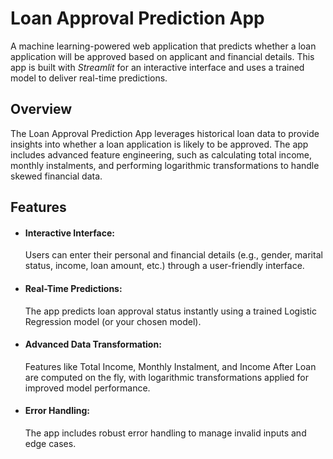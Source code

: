 #  Loan Approval Prediction App
A machine learning-powered web application that predicts whether a loan application will be approved based on applicant and financial details. This app is built with *Streamlit* for an interactive interface and uses a trained model to deliver real-time predictions. 

## Overview

The Loan Approval Prediction App leverages historical loan data to provide insights into whether a loan application is likely to be approved. The app includes advanced feature engineering, such as calculating total income, monthly instalments, and performing logarithmic transformations to handle skewed financial data.

## Features 

- #### Interactive Interface:
  Users can enter their personal and financial details (e.g., gender, marital status, income, loan amount, etc.) through a user-friendly interface.
- #### Real-Time Predictions:  
  The app predicts loan approval status instantly using a trained Logistic Regression model (or your chosen model).
- #### Advanced Data Transformation: 
  Features like Total Income, Monthly Instalment, and Income After Loan are computed on the fly, with logarithmic transformations applied for improved model performance.
- #### Error Handling:
  The app includes robust error handling to manage invalid inputs and edge cases.

